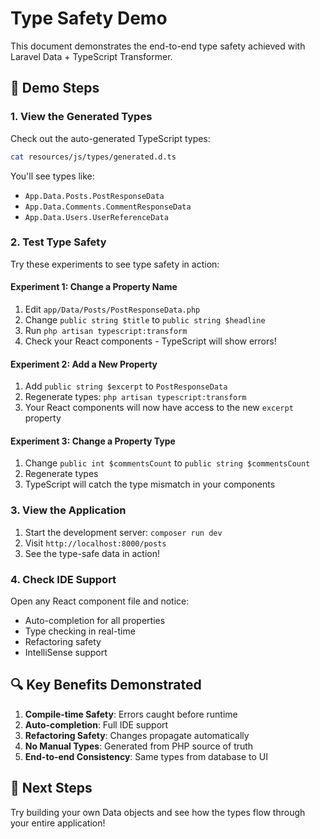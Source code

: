 # Type Safety Demo

This document demonstrates the end-to-end type safety achieved with Laravel Data + TypeScript Transformer.

## 🎯 Demo Steps

### 1. View the Generated Types

Check out the auto-generated TypeScript types:

```bash
cat resources/js/types/generated.d.ts
```

You'll see types like:
- `App.Data.Posts.PostResponseData`
- `App.Data.Comments.CommentResponseData`
- `App.Data.Users.UserReferenceData`

### 2. Test Type Safety

Try these experiments to see type safety in action:

#### Experiment 1: Change a Property Name
1. Edit `app/Data/Posts/PostResponseData.php`
2. Change `public string $title` to `public string $headline`
3. Run `php artisan typescript:transform`
4. Check your React components - TypeScript will show errors!

#### Experiment 2: Add a New Property
1. Add `public string $excerpt` to `PostResponseData`
2. Regenerate types: `php artisan typescript:transform`
3. Your React components will now have access to the new `excerpt` property

#### Experiment 3: Change a Property Type
1. Change `public int $commentsCount` to `public string $commentsCount`
2. Regenerate types
3. TypeScript will catch the type mismatch in your components

### 3. View the Application

1. Start the development server: `composer run dev`
2. Visit `http://localhost:8000/posts`
3. See the type-safe data in action!

### 4. Check IDE Support

Open any React component file and notice:
- Auto-completion for all properties
- Type checking in real-time
- Refactoring safety
- IntelliSense support

## 🔍 Key Benefits Demonstrated

1. **Compile-time Safety**: Errors caught before runtime
2. **Auto-completion**: Full IDE support
3. **Refactoring Safety**: Changes propagate automatically
4. **No Manual Types**: Generated from PHP source of truth
5. **End-to-end Consistency**: Same types from database to UI

## 🚀 Next Steps

Try building your own Data objects and see how the types flow through your entire application!
